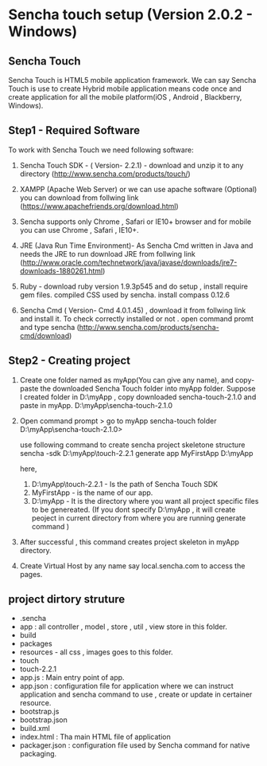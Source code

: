 # Sencha touch setup (Version 2.0.2 - Windows)

## Sencha Touch 
 Sencha Touch is HTML5 mobile application framework. We can say Sencha Touch is use to create Hybrid mobile application means code once and create application for all the mobile platform(iOS , Android , Blackberry, Windows).

## Step1 - Required Software

To work with Sencha Touch we need following software:

1. Sencha Touch SDK - ( Version-  2.2.1) - download and unzip it to any directory
	(http://www.sencha.com/products/touch/)

2. XAMPP (Apache Web Server) or we can use apache software (Optional)
   you can download from follwing link
   (https://www.apachefriends.org/download.html) 

3. Sencha supports only Chrome , Safari or IE10+ browser and for mobile you can use Chrome , Safari  , IE10+.
   
4. JRE (Java Run Time Environment)- As Sencha Cmd written in  Java and needs the JRE to run
   download JRE from follwing link
   (http://www.oracle.com/technetwork/java/javase/downloads/jre7-downloads-1880261.html)

5. Ruby - download ruby version 1.9.3p545 and do setup , install require  gem files. compiled CSS used by sencha. 
   install compass 0.12.6 

6. Sencha Cmd ( Version- Cmd 4.0.1.45) , download it from follwing link and install it. To check correctly installed or not . open command promt and type sencha 
   (http://www.sencha.com/products/sencha-cmd/download)

## Step2 - Creating project 

1. Create one folder named as myApp(You can give any name), and copy-paste the downloaded Sencha Touch folder into myApp folder.
   Suppose I created folder in D:\myApp , copy downloaded sencha-touch-2.1.0 and paste in myApp. D:\myApp\sencha-touch-2.1.0 

2. Open command prompt > go to myApp sencha-touch folder 
   D:\myApp\sencha-touch-2.1.0>

   use following command to create sencha project skeletone structure
   sencha -sdk D:\myApp\touch-2.2.1 generate app MyFirstApp D:\myApp

   here, 
     1. D:\myApp\touch-2.2.1 - Is the path of Sencha Touch SDK
     2. MyFirstApp - is the name of our app.
     3. D:\myApp - It is the directory where you want all project specific files to be genereated.
     (If you dont specify D:\myApp , it will create peoject in current directory from where you are running generate command )
3. After successful , this command creates project skeleton in myApp directory.

4. Create Virtual Host by any name say local.sencha.com to access the pages.

## project dirtory struture 
   - .sencha
   - app : all controller , model , store , util , view store in this folder.
   - build 
   - packages
   - resources - all css , images goes to this folder.
   - touch
   - touch-2.2.1
   - app.js : Main entry point of app.
   - app.json : configuration file for application where we can instruct application and sencha command to use , create or update in certainer resource.
   - bootstrap.js
   - bootstrap.json
   - build.xml
   - index.html : Tha main HTML file of application
   - packager.json : configuration file used by Sencha command for native packaging.

